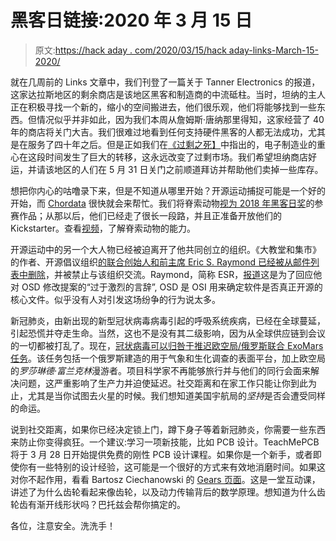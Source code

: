 # 黑客日链接:2020 年 3 月 15 日

> 原文:[https://hack aday . com/2020/03/15/hack aday-links-March-15-2020/](https://hackaday.com/2020/03/15/hackaday-links-march-15-2020/)

就在几周前的 Links 文章中，我们刊登了一篇关于 Tanner Electronics 的报道，这家达拉斯地区的剩余商店是该地区黑客和制造商的中流砥柱。当时，坦纳的主人正在积极寻找一个新的，缩小的空间搬进去，他们很乐观，他们将能够找到一些东西。但情况似乎并非如此，因为我们本周从詹姆斯·唐纳那里得知，这家经营了 40 年的商店将关门大吉。我们很难过地看到任何支持硬件黑客的人都无法成功，尤其是在服务了四十年之后。但是正如我们在[《过剩之死】](https://hackaday.com/2015/12/07/the-death-of-surplus/)中指出的，电子制造业的重心在这段时间发生了巨大的转移，这永远改变了过剩市场。我们希望坦纳商店好运，并请该地区的人们在 5 月 31 日关门之前顺道拜访并帮助他们卖掉一些库存。

想把你内心的咕噜录下来，但是不知道从哪里开始？开源运动捕捉可能是一个好的开始，而 [Chordata](https://chordata.cc/pre-order/) 很快就会来帮忙。我们将脊索动物[视为 2018 年黑客日奖](https://hackaday.com/2018/09/24/a-motion-capture-system-for-everyone/)的参赛作品；从那以后，他们已经走了很长一段路，并且正准备开放他们的 Kickstarter。查看[视频](https://www.youtube.com/watch?v=itYOmwZWtQs)，了解脊索动物的能力。

开源运动中的另一个大人物已经被迫离开了他共同创立的组织。《大教堂和集市》的作者、开源倡议组织[的联合创始人和前主席 Eric S. Raymond 已经被从邮件列表中删除](https://lunduke.com/posts/2020-03-9-b/)，并被禁止与该组织交流。Raymond，简称 ESR，[报道](http://esr.ibiblio.org/?p=8609)这是为了回应他对 OSD 修改提案的“过于激烈的言辞”, OSD 是 OSI 用来确定软件是否真正开源的核心文件。似乎没有人对引发这场纷争的行为说太多。

新冠肺炎，由新出现的新型冠状病毒病毒引起的呼吸系统疾病，已经在全球蔓延，引起恐慌并夺走生命。当然，这也不是没有其二级影响，因为从全球供应链到会议的一切都被打乱了。现在，[冠状病毒可以归咎于推迟欧空局/俄罗斯联合 ExoMars 任务](https://arstechnica.com/science/2020/03/esas-mars-rover-and-russian-lander-pushed-back-to-2022/)。该任务包括一个俄罗斯建造的用于气象和生化调查的表面平台，加上欧空局的*罗莎琳德·富兰克林*漫游者。项目科学家不再能够旅行并与他们的同行会面来解决问题，这严重影响了生产力并迫使延迟。社交距离和在家工作只能让你到此为止，尤其是当你试图去火星的时候。我们想知道美国宇航局的*坚持*是否会遭受同样的命运。

说到社交距离，如果你已经决定锁上门，蹲下身子等着新冠肺炎，你需要一些东西来防止你变得疯狂。一个建议:学习一项新技能，比如 PCB 设计。TeachMePCB 将于 3 月 28 日开始提供免费的刚性 PCB 设计课程。如果你是一个新手，或者即使你有一些特别的设计经验，这可能是一个很好的方式来有效地消磨时间。如果这对你不起作用，看看 Bartosz Ciechanowski 的 [Gears 页面](https://ciechanow.ski/gears/)。这是一堂互动课，讲述了为什么齿轮看起来像齿轮，以及动力传输背后的数学原理。想知道为什么齿轮齿有渐开线形状吗？巴托兹会帮你搞定的。

各位，注意安全。洗洗手！